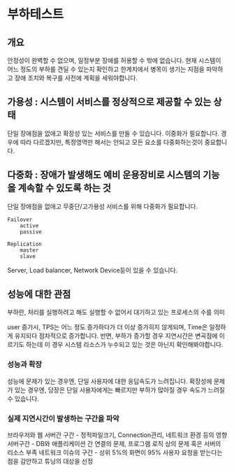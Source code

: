 # 부하테스트

## 개요

안정성이 완벽할 수 없으며, 일정부분 장애를 허용할 수 밖에 없습니다. 
현재 시스템이 어느 정도의 부하를 견딜 수 있는지 확인하고 한계치에서 병목이 생기는 지점을 파악하고
장애 조치와 복구를 사전에 계획을 세워야합니다.


## 가용성 : 시스템이 서비스를 정상적으로 제공할 수 있는 상태

단일 장애점을 없애고 확장성 있는 서비스를 만들 수 있습니다. 
이중화가 필요합니다. 경우에 따라 다르겠지만, 특정영역만 해서는 안되고
모든 요소를 다중화하는것이 중요합니다.


## 다중화 : 장애가 발생해도 예비 운용장비로 시스템의 기능을 계속할 수 있도록 하는 것

단일 장애점을 없애고 무중단/고가용성 서비스를 위해 다중화가 필요합니다.

```
Failover 
	active
	passive

Replication 
	master 
	slave
```

Server, Load balancer, Network Device등이 있을 수 있습니다.

## 성능에 대한 관점

부하란, 처리를 실행하려고 해도 실행할 수 없어서 대기하고 있는 프로세스의 수를 의미


user 증가시, TPS는 어느 정도 증가하다가 더 이상 증가히지 않게되며, Time은 일정하게 유지되다 점차적으로 증가합니다. 
반면, 부하가 증가할 경우 지연시간은 변곡점에 이르기도 하는데 이 경우 시스템 리소스가 누수되고 있는 것은 아닌지 확인해봐야합니다.


### 성능과 확장
  성능에 문제가 있는 경우엔, 단일 사용자에 대한 응답속도가 느려집니다.
  확장성에 문제가 있는 경우엔, 당장은 단일 사용자에게는 빠르지만 부하가 많아질 경우 속도가 느려질 수 있습니다.

### 실제 지연시간이 발생하는 구간을 파악
  브라우저와 웹 서버간 구간 - 정적파일크기, Connection관리, 네트워크 환경 등의 영향
  서버구간 - DB와 애플리케이션 간 연결의 문제, 프로그램 로직 상의 문제 혹은 서버의 리소스 부족
  네트워크 이슈의 구간  - 상위 5%의 화면이 95% 사용자 요청을 받는다는 점을 감안하고 튜닝의 대상을 선정 
